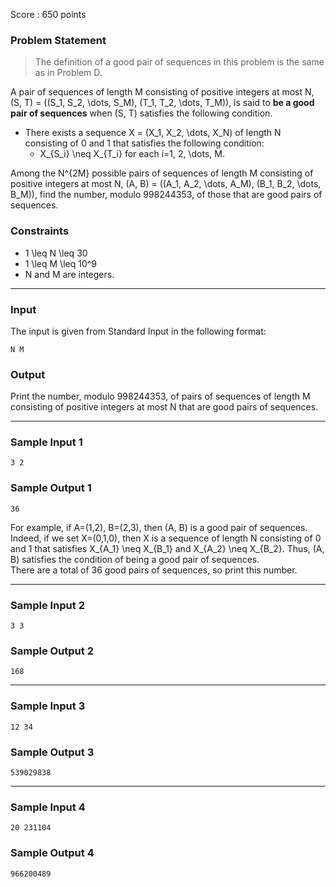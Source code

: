 Score : 650 points

### Problem Statement

> The definition of a good pair of sequences in this problem is the same as in Problem D.

A pair of sequences of length M consisting of positive integers at most N, (S, T) = ((S\_1, S\_2, \dots, S\_M), (T\_1, T\_2, \dots, T\_M)), is said to **be a good pair of sequences** when (S, T) satisfies the following condition.

* There exists a sequence X = (X\_1, X\_2, \dots, X\_N) of length N consisting of 0 and 1 that satisfies the following condition:
  + X\_{S\_i} \neq X\_{T\_i} for each i=1, 2, \dots, M.

Among the N^{2M} possible pairs of sequences of length M consisting of positive integers at most N, (A, B) = ((A\_1, A\_2, \dots, A\_M), (B\_1, B\_2, \dots, B\_M)), find the number, modulo 998244353, of those that are good pairs of sequences.

### Constraints

* 1 \leq N \leq 30
* 1 \leq M \leq 10^9
* N and M are integers.

---

### Input

The input is given from Standard Input in the following format:

```
N M
```

### Output

Print the number, modulo 998244353, of pairs of sequences of length M consisting of positive integers at most N that are good pairs of sequences.

---

### Sample Input 1

```
3 2
```

### Sample Output 1

```
36
```

For example, if A=(1,2), B=(2,3), then (A, B) is a good pair of sequences. Indeed, if we set X=(0,1,0), then X is a sequence of length N consisting of 0 and 1 that satisfies X\_{A\_1} \neq X\_{B\_1} and X\_{A\_2} \neq X\_{B\_2}. Thus, (A, B) satisfies the condition of being a good pair of sequences.  
There are a total of 36 good pairs of sequences, so print this number.

---

### Sample Input 2

```
3 3
```

### Sample Output 2

```
168
```

---

### Sample Input 3

```
12 34
```

### Sample Output 3

```
539029838
```

---

### Sample Input 4

```
20 231104
```

### Sample Output 4

```
966200489
```